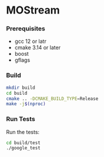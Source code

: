 # MOStream
### Prerequisites
- gcc 12 or latr
- cmake 3.14 or later
- boost
- gflags
### Build
```bash
mkdir build
cd build
cmake .. -DCMAKE_BUILD_TYPE=Release
make -j$(nproc)
```
### Run Tests
Run the tests:
```bash
cd build/test
./google_test
```
